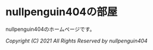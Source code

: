 # nullpenguin404の部屋  

nullpenguin404のホームページです。  
  
*Copyright (C) 2021 All Rights Reserved by nullpenguin404*
